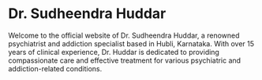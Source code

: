 # Dr. Sudheendra Huddar

Welcome to the official website of Dr. Sudheendra Huddar, a renowned psychiatrist and addiction specialist based in Hubli, Karnataka. With over 15 years of clinical experience, Dr. Huddar is dedicated to providing compassionate care and effective treatment for various psychiatric and addiction-related conditions.
